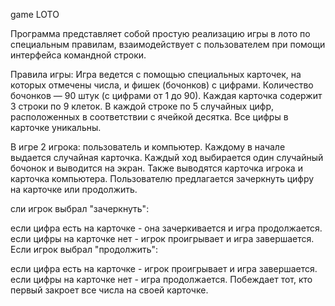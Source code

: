 game LOTO

Программа представляет собой простую реализацию игры в лото по специальным правилам, взаимодействует с пользователем при помощи интерфейса командной строки.

Правила игры:
Игра ведется с помощью специальных карточек, на которых отмечены числа, и фишек (бочонков) с цифрами.
Количество бочонков — 90 штук (с цифрами от 1 до 90).
Каждая карточка содержит 3 строки по 9 клеток. В каждой строке по 5 случайных цифр, расположенных в соответствии с ячейкой десятка.
Все цифры в карточке уникальны.

В игре 2 игрока: пользователь и компьютер. Каждому в начале выдается случайная карточка.
Каждый ход выбирается один случайный бочонок и выводится на экран. Также выводятся карточка игрока и карточка компьютера.
Пользователю предлагается зачеркнуть цифру на карточке или продолжить.

сли игрок выбрал "зачеркнуть":

если цифра есть на карточке - она зачеркивается и игра продолжается.
если цифры на карточке нет - игрок проигрывает и игра завершается.
Если игрок выбрал "продолжить":

если цифра есть на карточке - игрок проигрывает и игра завершается.
если цифры на карточке нет - игра продолжается. Побеждает тот, кто первый закроет все числа на своей карточке.